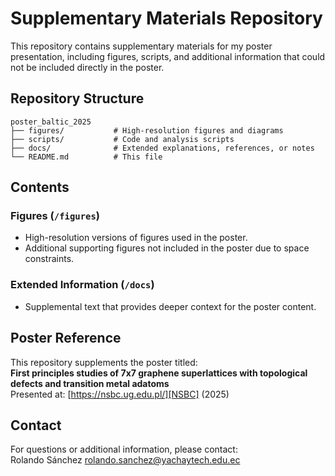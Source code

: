 # Supplementary Materials Repository

This repository contains supplementary materials for my poster presentation, including figures, scripts, and additional information that could not be included directly in the poster.

## Repository Structure

```
poster_baltic_2025
├── figures/           # High-resolution figures and diagrams
├── scripts/           # Code and analysis scripts
├── docs/              # Extended explanations, references, or notes
└── README.md          # This file
```

## Contents

### Figures (`/figures`)
- High-resolution versions of figures used in the poster.
- Additional supporting figures not included in the poster due to space constraints.

### Extended Information (`/docs`)
- Supplemental text that provides deeper context for the poster content.

## Poster Reference
This repository supplements the poster titled:  
**First principles studies of 7x7 graphene superlattices with topological defects and transition metal adatoms**  
Presented at: [https://nsbc.ug.edu.pl/][NSBC] (2025)  

## Contact
For questions or additional information, please contact:  
Rolando Sánchez 
rolando.sanchez@yachaytech.edu.ec


